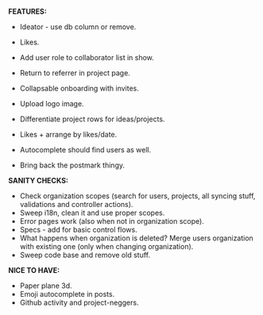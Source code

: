 __FEATURES:__
 * Ideator - use db column or remove.
 * Likes.
 * Add user role to collaborator list in show.
 * Return to referrer in project page.
 
 * Collapsable onboarding with invites.
 * Upload logo image.
 * Differentiate project rows for ideas/projects. 
 * Likes + arrange by likes/date.
 * Autocomplete should find users as well.
 * Bring back the postmark thingy.
 
__SANITY CHECKS:__
 * Check organization scopes (search for users, projects, all syncing stuff, validations and controller actions).
 * Sweep i18n, clean it and use proper scopes.
 * Error pages work (also when not in organization scope).
 * Specs - add for basic control flows.
 * What happens when organization is deleted? Merge users organization with existing one (only when changing organization).
 * Sweep code base and remove old stuff.
 
__NICE TO HAVE:__
 * Paper plane 3d.
 * Emoji autocomplete in posts.
 * Github activity and project-neggers.
